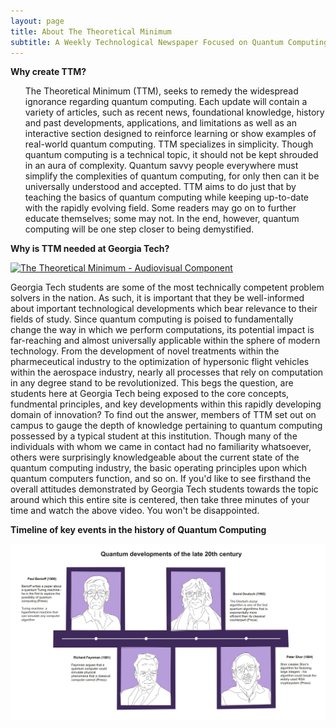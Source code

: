 ```yaml
---
layout: page
title: About The Theoretical Minimum
subtitle: A Weekly Technological Newspaper Focused on Quantum Computing
---
```

**Why create TTM?**
<ul>
The Theoretical Minimum (TTM), seeks to remedy the widespread ignorance regarding quantum computing. Each update will contain a variety of articles, such as recent news, foundational knowledge, history and past developments, applications, and limitations as well as an interactive section designed to reinforce learning or show examples of real-world quantum computing. 
</u1>

<u1>
TTM specializes in simplicity. Though quantum computing is a technical topic, it should not be kept shrouded in an aura of complexity. Quantum savvy people everywhere must simplify the complexities of quantum computing, for only then can it be universally understood and accepted. TTM aims to do just that by teaching the basics of quantum computing while keeping up-to-date with the rapidly evolving field. Some readers may go on to further educate themselves; some may not. In the end, however, quantum computing will be one step closer to being demystified. 
</ul>

**Why is TTM needed at Georgia Tech?**

[![The Theoretical Minimum - Audiovisual Component](https://img.youtube.com/vi/rQyKY60kkMI/0.jpg)](https://www.youtube.com/watch?v=rQyKY60kkMI)

<u1>
Georgia Tech students are some of the most technically competent problem solvers in the nation. As such, it is important that they be well-informed about important technological developments which bear relevance to their fields of study. Since quantum computing is poised to fundamentally change the way in which we perform computations, its potential impact is far-reaching and almost universally applicable within the sphere of modern technology. From the development of novel treatments within the pharmeceutical industry to the optimization of hypersonic flight vehicles within the aerospace industry, nearly all processes that rely on computation in any degree stand to be revolutionized. 
</u1>

<u1>
This begs the question, are students here at Georgia Tech being exposed to the core concepts, fundmental principles, and key developments within this rapidly developing domain of innovation? To find out the answer, members of TTM set out on campus to gauge the depth of knowledge pertaining to quantum computing possessed by a typical student at this institution. Though many of the individuals with whom we came in contact had no familiarity whatsoever, others were surprisingly knowledgeable about the current state of the quantum computing industry, the basic operating principles upon which quantum computers function, and so on. If you'd like to see firsthand the overall attitudes demonstrated by Georgia Tech students towards the topic around which this entire site is centered, then take three minutes of your time and watch the above video. You won't be disappointed.
</u1>

**Timeline of key events in the history of Quantum Computing**

![Research Timeline](/assets/img/ttm-timeline.png)
